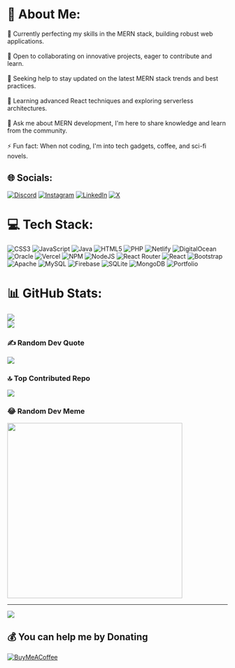# 💫 About Me:
🔭 Currently perfecting my skills in the MERN stack, building robust web applications.<br><br>👯 Open to collaborating on innovative projects, eager to contribute and learn.<br><br>🤝 Seeking help to stay updated on the latest MERN stack trends and best practices.<br><br>🌱 Learning advanced React techniques and exploring serverless architectures.<br><br>💬 Ask me about MERN development,  I'm here to share knowledge and learn from the community.<br><br>⚡ Fun fact: When not coding, I'm into tech gadgets, coffee, and sci-fi novels.


## 🌐 Socials:
[![Discord](https://img.shields.io/badge/Discord-%237289DA.svg?logo=discord&logoColor=white)](https://discord.gg/shub6815) [![Instagram](https://img.shields.io/badge/Instagram-%23E4405F.svg?logo=Instagram&logoColor=white)](https://instagram.com/___shubzzzz__) [![LinkedIn](https://img.shields.io/badge/LinkedIn-%230077B5.svg?logo=linkedin&logoColor=white)](https://linkedin.com/in/shubhammali1511) [![X](https://img.shields.io/badge/X-black.svg?logo=X&logoColor=white)](https://x.com/ShubhamMali1511) 

# 💻 Tech Stack:
![CSS3](https://img.shields.io/badge/css3-%231572B6.svg?style=for-the-badge&logo=css3&logoColor=white) ![JavaScript](https://img.shields.io/badge/javascript-%23323330.svg?style=for-the-badge&logo=javascript&logoColor=%23F7DF1E) ![Java](https://img.shields.io/badge/java-%23ED8B00.svg?style=for-the-badge&logo=openjdk&logoColor=white) ![HTML5](https://img.shields.io/badge/html5-%23E34F26.svg?style=for-the-badge&logo=html5&logoColor=white) ![PHP](https://img.shields.io/badge/php-%23777BB4.svg?style=for-the-badge&logo=php&logoColor=white) ![Netlify](https://img.shields.io/badge/netlify-%23000000.svg?style=for-the-badge&logo=netlify&logoColor=#00C7B7) ![DigitalOcean](https://img.shields.io/badge/DigitalOcean-%230167ff.svg?style=for-the-badge&logo=digitalOcean&logoColor=white) ![Oracle](https://img.shields.io/badge/Oracle-F80000?style=for-the-badge&logo=oracle&logoColor=white) ![Vercel](https://img.shields.io/badge/vercel-%23000000.svg?style=for-the-badge&logo=vercel&logoColor=white) ![NPM](https://img.shields.io/badge/NPM-%23CB3837.svg?style=for-the-badge&logo=npm&logoColor=white) ![NodeJS](https://img.shields.io/badge/node.js-6DA55F?style=for-the-badge&logo=node.js&logoColor=white) ![React Router](https://img.shields.io/badge/React_Router-CA4245?style=for-the-badge&logo=react-router&logoColor=white) ![React](https://img.shields.io/badge/react-%2320232a.svg?style=for-the-badge&logo=react&logoColor=%2361DAFB) ![Bootstrap](https://img.shields.io/badge/bootstrap-%238511FA.svg?style=for-the-badge&logo=bootstrap&logoColor=white) ![Apache](https://img.shields.io/badge/apache-%23D42029.svg?style=for-the-badge&logo=apache&logoColor=white) ![MySQL](https://img.shields.io/badge/mysql-%2300000f.svg?style=for-the-badge&logo=mysql&logoColor=white) ![Firebase](https://img.shields.io/badge/Firebase-039BE5?style=for-the-badge&logo=Firebase&logoColor=white) ![SQLite](https://img.shields.io/badge/sqlite-%2307405e.svg?style=for-the-badge&logo=sqlite&logoColor=white) ![MongoDB](https://img.shields.io/badge/MongoDB-%234ea94b.svg?style=for-the-badge&logo=mongodb&logoColor=white) ![Portfolio](https://img.shields.io/badge/Portfolio-%23000000.svg?style=for-the-badge&logo=firefox&logoColor=#FF7139)
# 📊 GitHub Stats:
![](https://github-readme-streak-stats.herokuapp.com/?user=shubhammali929&theme=dark&hide_border=false)<br/>
![](https://github-readme-stats.vercel.app/api/top-langs/?username=shubhammali929&theme=dark&hide_border=false&include_all_commits=false&count_private=false&layout=compact)


### ✍️ Random Dev Quote
![](https://quotes-github-readme.vercel.app/api?type=horizontal&theme=radical)

### 🔝 Top Contributed Repo
![](https://github-contributor-stats.vercel.app/api?username=shubhammali929&limit=5&theme=dark&combine_all_yearly_contributions=true)

### 😂 Random Dev Meme
<img src='https://randommeme-five.vercel.app/' style="height: 400px;"/>

---
[![](https://visitcount.itsvg.in/api?id=shubhammali929&icon=0&color=0)](https://visitcount.itsvg.in)

  ## 💰 You can help me by Donating
  [![BuyMeACoffee](https://encrypted-tbn0.gstatic.com/images?q=tbn:ANd9GcQFZIfERFBiBvEJhQMM20aDUy5Le8AzAsyszb-9GBzFoLipZt112z90sJ6fuZtH8qxDXQ)](https://buymeacoffee.com/shubhammali) 

  
<!-- Proudly created with GPRM ( https://gprm.itsvg.in ) -->
